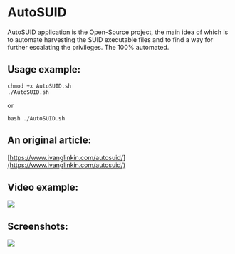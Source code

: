 # AutoSUID

AutoSUID application is the Open-Source project, the main idea of which is to automate harvesting the SUID executable files and to find a way for further escalating the privileges. The 100% automated.

Usage example:
--------------
```
chmod +x AutoSUID.sh
./AutoSUID.sh
```
or
```
bash ./AutoSUID.sh
```
An original article:
--------------------
[https://www.ivanglinkin.com/autosuid/](https://www.ivanglinkin.com/autosuid/)

Video example:
--------------
![](https://www.ivanglinkin.com/wp-content/uploads/2021/12/AutoSUID_Video.gif)

Screenshots:
------------
![](https://www.ivanglinkin.com/wp-content/uploads/2021/11/AutoSUID.png)
